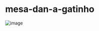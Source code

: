# mesa-dan-a-gatinho
![image](https://user-images.githubusercontent.com/103865017/201219971-b4b836ad-7a0e-4747-a99b-91553e905870.png)

